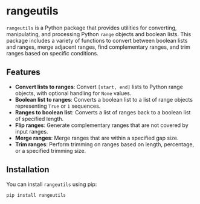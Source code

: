 # rangeutils

`rangeutils` is a Python package that provides utilities for converting, manipulating, and processing Python `range` objects and boolean lists. This package includes a variety of functions to convert between boolean lists and ranges, merge adjacent ranges, find complementary ranges, and trim ranges based on specific conditions.

## Features

- **Convert lists to ranges**: Convert `[start, end]` lists to Python range objects, with optional handling for `None` values.
- **Boolean list to ranges**: Converts a boolean list to a list of range objects representing `True` or `1` sequences.
- **Ranges to boolean list**: Converts a list of ranges back to a boolean list of specified length.
- **Flip ranges**: Generate complementary ranges that are not covered by input ranges.
- **Merge ranges**: Merge ranges that are within a specified gap size.
- **Trim ranges**: Perform trimming on ranges based on length, percentage, or a specified trimming size.

## Installation

You can install `rangeutils` using pip:

```bash
pip install rangeutils
